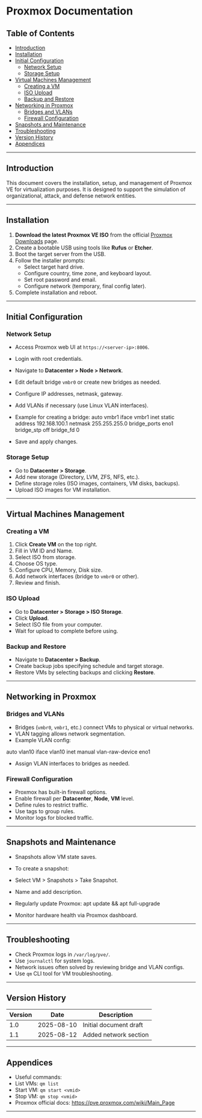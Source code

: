 # Proxmox Documentation

## Table of Contents

- [Introduction](#introduction)
- [Installation](#installation)
- [Initial Configuration](#initial-configuration)
  - [Network Setup](#network-setup)
  - [Storage Setup](#storage-setup)
- [Virtual Machines Management](#virtual-machines-management)
  - [Creating a VM](#creating-a-vm)
  - [ISO Upload](#iso-upload)
  - [Backup and Restore](#backup-and-restore)
- [Networking in Proxmox](#networking-in-proxmox)
  - [Bridges and VLANs](#bridges-and-vlans)
  - [Firewall Configuration](#firewall-configuration)
- [Snapshots and Maintenance](#snapshots-and-maintenance)
- [Troubleshooting](#troubleshooting)
- [Version History](#version-history)
- [Appendices](#appendices)

---

## Introduction

This document covers the installation, setup, and management of Proxmox VE for virtualization purposes. It is designed to support the simulation of organizational, attack, and defense network entities.

---

## Installation

1. **Download the latest Proxmox VE ISO** from the official [Proxmox Downloads](https://www.proxmox.com/en/downloads) page.
2. Create a bootable USB using tools like **Rufus** or **Etcher**.
3. Boot the target server from the USB.
4. Follow the installer prompts:
   - Select target hard drive.
   - Configure country, time zone, and keyboard layout.
   - Set root password and email.
   - Configure network (temporary, final config later).
5. Complete installation and reboot.

---

## Initial Configuration

### Network Setup

- Access Proxmox web UI at `https://<server-ip>:8006`.
- Login with root credentials.
- Navigate to **Datacenter > Node > Network**.
- Edit default bridge `vmbr0` or create new bridges as needed.
- Configure IP addresses, netmask, gateway.
- Add VLANs if necessary (use Linux VLAN interfaces).
- Example for creating a bridge:
auto vmbr1
iface vmbr1 inet static
address 192.168.100.1
netmask 255.255.255.0
bridge_ports eno1
bridge_stp off
bridge_fd 0


- Save and apply changes.

### Storage Setup

- Go to **Datacenter > Storage**.
- Add new storage (Directory, LVM, ZFS, NFS, etc.).
- Define storage roles (ISO images, containers, VM disks, backups).
- Upload ISO images for VM installation.

---

## Virtual Machines Management

### Creating a VM

1. Click **Create VM** on the top right.
2. Fill in VM ID and Name.
3. Select ISO from storage.
4. Choose OS type.
5. Configure CPU, Memory, Disk size.
6. Add network interfaces (bridge to `vmbr0` or other).
7. Review and finish.

### ISO Upload

- Go to **Datacenter > Storage > ISO Storage**.
- Click **Upload**.
- Select ISO file from your computer.
- Wait for upload to complete before using.

### Backup and Restore

- Navigate to **Datacenter > Backup**.
- Create backup jobs specifying schedule and target storage.
- Restore VMs by selecting backups and clicking **Restore**.

---

## Networking in Proxmox

### Bridges and VLANs

- Bridges (`vmbr0`, `vmbr1`, etc.) connect VMs to physical or virtual networks.
- VLAN tagging allows network segmentation.
- Example VLAN config:

auto vlan10
iface vlan10 inet manual
vlan-raw-device eno1


- Assign VLAN interfaces to bridges as needed.

### Firewall Configuration

- Proxmox has built-in firewall options.
- Enable firewall per **Datacenter**, **Node**, **VM** level.
- Define rules to restrict traffic.
- Use tags to group rules.
- Monitor logs for blocked traffic.

---

## Snapshots and Maintenance

- Snapshots allow VM state saves.
- To create a snapshot:
- Select VM > Snapshots > Take Snapshot.
- Name and add description.
- Regularly update Proxmox:
apt update && apt full-upgrade

- Monitor hardware health via Proxmox dashboard.

---

## Troubleshooting

- Check Proxmox logs in `/var/log/pve/`.
- Use `journalctl` for system logs.
- Network issues often solved by reviewing bridge and VLAN configs.
- Use `qm` CLI tool for VM troubleshooting.

---

## Version History

| Version | Date       | Description           |
|---------|------------|-----------------------|
| 1.0     | 2025-08-10 | Initial document draft |
| 1.1     | 2025-08-12 | Added network section  |

---

## Appendices

- Useful commands:
- List VMs: `qm list`
- Start VM: `qm start <vmid>`
- Stop VM: `qm stop <vmid>`
- Proxmox official docs: https://pve.proxmox.com/wiki/Main_Page

---

